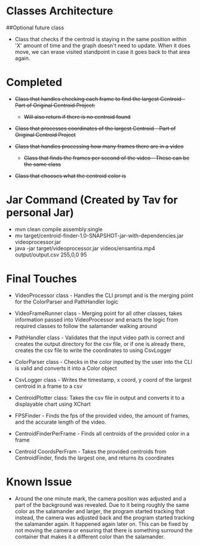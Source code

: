 # Classes Architecture

##Optional future class
- Class that checks if the centroid is staying in the same position within 'X' amount of time and the graph doesn't need to update. When it does move, we can erase visited standpoint in case it goes back to that area again.

 
 # Completed  
- ~~Class that handles checking each frame to find the largest Centroid - Part of Original Centroid Project:~~
	- ~~Will also return if there is no centroid found~~
- ~~Class that processes coordinates of the largest Centroid - Part of Original Centroid Project~~

- ~~Class that handles processing how many frames there are in a video~~
   - ~~Class that finds the frames per second of the video - These can be the same class~~

- ~~Class that chooses what the centroid color is~~ 

# Jar Command (Created by Tav for personal Jar)
- mvn clean compile assembly:single <!-- Create a single jar file -->
- mv target/centroid-finder-1.0-SNAPSHOT-jar-with-dependencies.jar videoprocessor.jar <!-- Renaming the jar file -->
- java -jar target/videoprocessor.jar videos/ensantina.mp4  output/output.csv 255,0,0  95 <!-- Executing the class -->

# Final Touches
- VideoProcessor class - Handles the CLI prompt and is the merging point for the ColorParser and PathHandler logic

- VideoFrameRunner class - Merging point for all other classes, takes information passed into VideoProcessor and enacts the logic from required classes to follow the salamander walking around

- PathHandler class - Validates that the input video path is correct and creates the output directory for the csv file, or if one is already there, creates the csv file to write the coordinates to using CsvLogger

- ColorParser class - Checks in the color inputted by the user into the CLI is valid and converts it into a Color object

- CsvLogger class - Writes the timestamp, x coord, y coord of the largest centroid in a frame to a csv

- CentroidPlotter class: Takes the csv file in output and converts it to a displayable chart using XChart

- FPSFinder - Finds the fps of the provided video, the amount of frames, and the accurate length of the video.

- CentroidFinderPerFrame - Finds all centroids of the provided color in a frame

- Centroid CoordsPerFram - Takes the provided centroids from CentroidFinder, finds the largest one, and returns its coordinates

# Known Issue

- Around the one minute mark, the camera position was adjusted and a part of the background was revealed. Due to it being roughly the same color as the salamander and larger, the program started tracking that instead, the camera was adjusted back and the program started tracking the salamander again. It happened again later on. This can be fixed by not moving the camera or ensuring that there is something surround the container that makes it a different color than the salamander.
